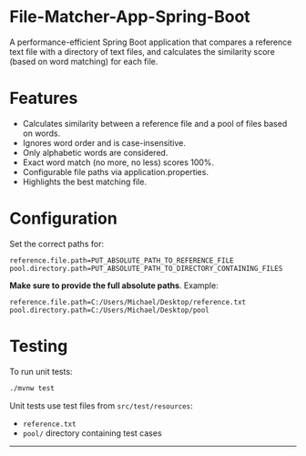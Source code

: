 # File-Matcher-App-Spring-Boot
A performance-efficient Spring Boot application that compares a reference text file with a directory of text files, and calculates the similarity score (based on word matching) for each file.

# Features

- Calculates similarity between a reference file and a pool of files based on words.
-  Ignores word order and is case-insensitive.
-  Only alphabetic words are considered.
-  Exact word match (no more, no less) scores 100%.
-  Configurable file paths via application.properties.
- Highlights the best matching file.

# Configuration
 Set the correct paths for:
 ```properties
 reference.file.path=PUT_ABSOLUTE_PATH_TO_REFERENCE_FILE
 pool.directory.path=PUT_ABSOLUTE_PATH_TO_DIRECTORY_CONTAINING_FILES
 ```

 **Make sure to provide the full absolute paths**. Example:
 ```properties
 reference.file.path=C:/Users/Michael/Desktop/reference.txt
 pool.directory.path=C:/Users/Michael/Desktop/pool
 ```

# Testing

To run unit tests:

```bash
./mvnw test
```

Unit tests use test files from `src/test/resources`:
- `reference.txt`
- `pool/` directory containing test cases
---
